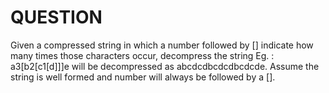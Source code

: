 # QUESTION
Given a compressed string in which a number followed by [] indicate how many times those characters occur, decompress the string
Eg. : a3[b2[c1[d]]]e will be decompressed as abcdcdbcdcdbcdcde.
Assume the string is well formed and number will always be followed by a [].
